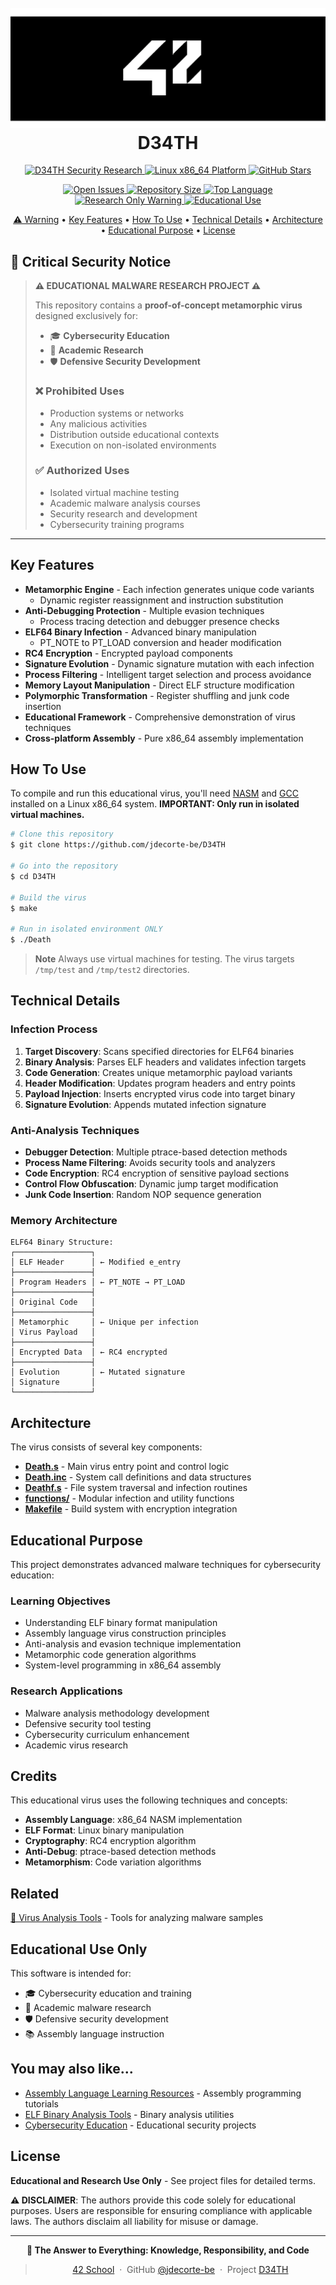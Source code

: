 <h1 align="center">
  <br>
  <a href="http://www.amitmerchant.com/electron-markdownify"><img src="assets/banner.png" alt="Markdownify" ></a>
  <br>
  D34TH
  <br>
</h1>

<p align="center">
  <a href="https://github.com/jdecorte-be/D34TH">
    <img src="https://shields.io/badge/D34TH-Security%20Research-critical?logoColor=white&labelColor=000000&color=8B0000"
         alt="D34TH Security Research">
  </a>
  <a href="https://github.com/jdecorte-be/D34TH">
    <img src="https://shields.io/badge/Platform-Linux%20x86__64-blue?logo=linux&logoColor=white&labelColor=000000"
         alt="Linux x86_64 Platform">
  </a>
  <a href="https://github.com/jdecorte-be/D34TH/stargazers">
    <img src="https://shields.io/github/stars/jdecorte-be/D34TH?logo=star&logoColor=white&labelColor=000000&color=yellow"
         alt="GitHub Stars">
  </a>
</p>

<p align="center">
  <a href="https://github.com/jdecorte-be/D34TH/issues">
    <img src="https://shields.io/github/issues/jdecorte-be/D34TH?logoColor=white&labelColor=000000&color=orange"
         alt="Open Issues">
  </a>
  <a href="https://github.com/jdecorte-be/D34TH">
    <img src="https://shields.io/github/repo-size/jdecorte-be/D34TH?logo=database&logoColor=white&labelColor=000000&color=purple"
         alt="Repository Size">
  </a>
  <a href="https://github.com/jdecorte-be/D34TH">
    <img src="https://shields.io/github/languages/top/jdecorte-be/D34TH?logo=code&logoColor=white&labelColor=000000&color=green"
         alt="Top Language">
  </a>
  <a href="https://github.com/jdecorte-be/D34TH">
    <img src="https://shields.io/badge/⚠️-RESEARCH%20ONLY-critical?labelColor=000000&color=FF0000"
         alt="Research Only Warning">
  </a>
  <a href="https://github.com/jdecorte-be/D34TH">
    <img src="https://shields.io/badge/Encryptor-RC4-informational?logo=book&logoColor=white&labelColor=000000&color=blue"
         alt="Educational Use">
  </a>  
</p>

<p align="center">
  <a href="#warning">⚠️ Warning</a> •
  <a href="#key-features">Key Features</a> •
  <a href="#how-to-use">How To Use</a> •
  <a href="#technical-details">Technical Details</a> •
  <a href="#architecture">Architecture</a> •
  <a href="#educational-purpose">Educational Purpose</a> •
  <a href="#license">License</a>
</p>

<div align="center">
  
</div>

## 🚨 Critical Security Notice

> **⚠️ EDUCATIONAL MALWARE RESEARCH PROJECT ⚠️**
> 
> This repository contains a **proof-of-concept metamorphic virus** designed exclusively for:
> - 🎓 **Cybersecurity Education**
> - 🔬 **Academic Research**
> - 🛡️ **Defensive Security Development**
> 
> ### ❌ Prohibited Uses
> - Production systems or networks
> - Any malicious activities
> - Distribution outside educational contexts
> - Execution on non-isolated environments
> 
> ### ✅ Authorized Uses
> - Isolated virtual machine testing
> - Academic malware analysis courses
> - Security research and development
> - Cybersecurity training programs

---

## Key Features

* **Metamorphic Engine** - Each infection generates unique code variants
  - Dynamic register reassignment and instruction substitution
* **Anti-Debugging Protection** - Multiple evasion techniques
  - Process tracing detection and debugger presence checks
* **ELF64 Binary Infection** - Advanced binary manipulation
  - PT_NOTE to PT_LOAD conversion and header modification
* **RC4 Encryption** - Encrypted payload components
* **Signature Evolution** - Dynamic signature mutation with each infection
* **Process Filtering** - Intelligent target selection and process avoidance
* **Memory Layout Manipulation** - Direct ELF structure modification
* **Polymorphic Transformation** - Register shuffling and junk code insertion
* **Educational Framework** - Comprehensive demonstration of virus techniques
* **Cross-platform Assembly** - Pure x86_64 assembly implementation

## How To Use

To compile and run this educational virus, you'll need [NASM](https://www.nasm.us/) and [GCC](https://gcc.gnu.org/) installed on a Linux x86_64 system. **IMPORTANT: Only run in isolated virtual machines.**

```bash
# Clone this repository
$ git clone https://github.com/jdecorte-be/D34TH

# Go into the repository
$ cd D34TH

# Build the virus
$ make

# Run in isolated environment ONLY
$ ./Death
```

> **Note**
> Always use virtual machines for testing. The virus targets `/tmp/test` and `/tmp/test2` directories.

## Technical Details

### Infection Process
1. **Target Discovery**: Scans specified directories for ELF64 binaries
2. **Binary Analysis**: Parses ELF headers and validates infection targets
3. **Code Generation**: Creates unique metamorphic payload variants
4. **Header Modification**: Updates program headers and entry points
5. **Payload Injection**: Inserts encrypted virus code into target binary
6. **Signature Evolution**: Appends mutated infection signature

### Anti-Analysis Techniques
- **Debugger Detection**: Multiple ptrace-based detection methods
- **Process Name Filtering**: Avoids security tools and analyzers
- **Code Encryption**: RC4 encryption of sensitive payload sections
- **Control Flow Obfuscation**: Dynamic jump target modification
- **Junk Code Insertion**: Random NOP sequence generation

### Memory Architecture

```
ELF64 Binary Structure:
┌─────────────────┐
│ ELF Header      │ ← Modified e_entry
├─────────────────┤
│ Program Headers │ ← PT_NOTE → PT_LOAD
├─────────────────┤
│ Original Code   │
├─────────────────┤
│ Metamorphic     │ ← Unique per infection
│ Virus Payload   │
├─────────────────┤
│ Encrypted Data  │ ← RC4 encrypted
├─────────────────┤
│ Evolution       │ ← Mutated signature
│ Signature       │
└─────────────────┘
```

## Architecture

The virus consists of several key components:

- **[Death.s](src/Death.s)** - Main virus entry point and control logic
- **[Death.inc](src/Death.inc)** - System call definitions and data structures  
- **[Deathf.s](src/Deathf.s)** - File system traversal and infection routines
- **[functions/](src/functions/)** - Modular infection and utility functions
- **[Makefile](Makefile)** - Build system with encryption integration

## Educational Purpose

This project demonstrates advanced malware techniques for cybersecurity education:

### Learning Objectives
- Understanding ELF binary format manipulation
- Assembly language virus construction principles
- Anti-analysis and evasion technique implementation
- Metamorphic code generation algorithms
- System-level programming in x86_64 assembly

### Research Applications
- Malware analysis methodology development
- Defensive security tool testing
- Cybersecurity curriculum enhancement
- Academic virus research

## Credits

This educational virus uses the following techniques and concepts:

- **Assembly Language**: x86_64 NASM implementation
- **ELF Format**: Linux binary manipulation
- **Cryptography**: RC4 encryption algorithm
- **Anti-Debug**: ptrace-based detection methods
- **Metamorphism**: Code variation algorithms

## Related

[🔬 Virus Analysis Tools](https://github.com/search?q=malware+analysis) - Tools for analyzing malware samples

## Educational Use Only

This software is intended for:
- 🎓 Cybersecurity education and training
- 🔬 Academic malware research
- 🛡️ Defensive security development
- 📚 Assembly language instruction

## You may also like...

- [Assembly Language Learning Resources](https://github.com/topics/assembly) - Assembly programming tutorials
- [ELF Binary Analysis Tools](https://github.com/topics/elf-analysis) - Binary analysis utilities
- [Cybersecurity Education](https://github.com/topics/cybersecurity-education) - Educational security projects

## License

**Educational and Research Use Only** - See project files for detailed terms.

**⚠️ DISCLAIMER**: The authors provide this code solely for educational purposes. Users are responsible for ensuring compliance with applicable laws. The authors disclaim all liability for misuse or damage.

---

<div align="center">

**🎯 The Answer to Everything: Knowledge, Responsibility, and Code**

> [42 School](https://42.fr) &nbsp;&middot;&nbsp;
> GitHub [@jdecorte-be](https://github.com/jdecorte-be) &nbsp;&middot;&nbsp;
> Project [D34TH](https://github.com/jdecorte-be/D34TH)

</div>
